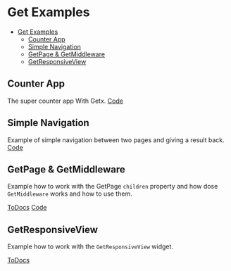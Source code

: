 # Get Examples

- [Get Examples](#get-examples)
  - [Counter App](#counter-app)
  - [Simple Navigation](#simple-navigation)
  - [GetPage & GetMiddleware](#getpage--getmiddleware)
  - [GetResponsiveView](#getresponsiveview)

## Counter App

The super counter app With Getx.
[Code](https://github.com/SchabanBo/get_examples/blob/master/lib/pages/counter_example/counter_example.dart)

## Simple Navigation 

Example of simple navigation between two pages and giving a result back.
[Code](https://github.com/SchabanBo/get_examples/blob/master/lib/pages/simple_navigation_example/simple_navigation.dart)

## GetPage & GetMiddleware

Example how to work with the GetPage `children` property and how dose `GetMiddleware` works and how to use them.

[ToDocs](https://github.com/SchabanBo/get_examples/tree/master/docs/GetPage.md)
[Code](https://github.com/SchabanBo/get_examples/tree/master/docs/GetPage.md)

## GetResponsiveView

Example how to work with the `GetResponsiveView` widget.

[ToDocs](https://github.com/SchabanBo/get_examples/tree/master/docs/GetResponsiveView.md)